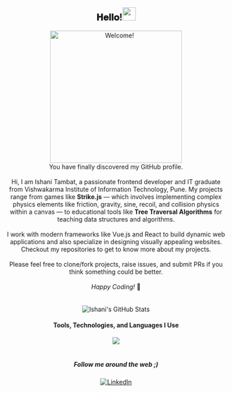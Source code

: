 <div align="center">
    <h2> 𝐇𝐞𝐥𝐥𝐨!<img src="https://tenor.com/blOVi.gif" width="30"></h2>
</div>

<div align="center" width="50">
    <img src="https://media.giphy.com/media/v1.Y2lkPTc5MGI3NjExdzZqdTNvNXUxM3VlNmNpdmNucDdqYW5kYmpldTA3Y2s0aGJvbDlqbSZlcD12MV9pbnRlcm5hbF9naWZfYnlfaWQmY3Q9Zw/ViuROpWSk3RytdHmCC/giphy.gif" alt="Welcome!" width="300"/>
</div>

<div align="center">
    You have finally discovered my GitHub profile. <br><br>
    Hi, I am Ishani Tambat, a passionate frontend developer and IT graduate from Vishwakarma Institute of Information Technology, Pune. My projects range from games like <strong>Strike.js</strong> — which involves implementing complex physics elements like friction, gravity, sine, recoil, and collision physics within a canvas — to educational tools like <strong>Tree Traversal Algorithms</strong> for teaching data structures and algorithms.
    <br><br>
    I work with modern frameworks like Vue.js and React to build dynamic web applications and also specialize in designing visually appealing websites. Checkout my repositories to get to know more about my projects.
    <br><br>
    Please feel free to clone/fork projects, raise issues, and submit PRs if you think something could be better.
    <br><br><i>Happy Coding!</i> 🚀
</div>
<br><br>
<div align="center">
    <img align="center" src="https://github-readme-stats.vercel.app/api?username=ishanitambat23&show_icons=true&line_height=20&title_color=7A7ADB&icon_color=2234AE&text_color=D3D3D3&bg_color=0,000000,130F40" alt="Ishani's GitHub Stats">
    <br/>
    <h4 align="center"><strong>Tools, Technologies, and Languages I Use</strong></h4>
    <div align="center">
        <img src="https://skillicons.dev/icons?i=html,css,react,vuejs,mysql,c,cpp,javascript,firebase,git,aws,bootstrap&perline=7">
        <br/><br/>
        <h5><i>Follow me around the web ;)</i></h5>
        <a href="https://www.linkedin.com/in/ishanitambat23/" target="_blank"><img src="https://img.shields.io/badge/LinkedIn-%230077B5.svg?&style=flat-square&logo=linkedin&logoColor=black" alt="LinkedIn"></a>
    </div>
</div>
